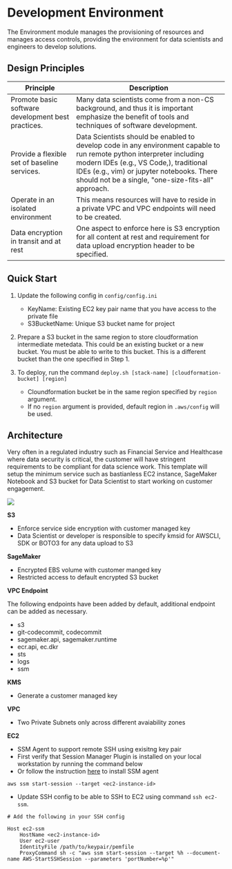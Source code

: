 # Development Environment

The Environment module manages the provisioning of resources and manages access
controls, providing the environment for data scientists and engineers to
develop solutions.


## Design Principles

| Principle                                                                     | Description                                                                                                                                                                                                                                                          |
| ----------------------------------------------------------------------------- | ---------------------------------------------------------------------------------------------------------------------------------------------------------------------------------------------------------------------------------------------------------------------|
| Promote basic software development best practices.                            | Many data scientists come from a non-CS background, and thus it is important emphasize the benefit of tools and techniques of software development. | 
| Provide a flexible set of baseline services.                                  | Data Scientists should be enabled to develop code in any environment capable to run remote python interpreter including modern IDEs (e.g., VS Code,), traditional IDEs (e.g., vim) or jupyter notebooks. There should not be a single, "one-size-fits-all" approach. |
| Operate in an isolated environment                                            | This means resources will have to reside in a private VPC and VPC endpoints will need to be created. |
| Data encryption in transit and at rest                                        | One aspect to enforce here is S3 encryption for all content at rest and requirement for data upload encryption header to be specified. |

## Quick Start

1) Update the following config in `config/config.ini`
    - KeyName: Existing EC2 key pair name that you have access to the private file
    - S3BucketName: Unique S3 bucket name for project

2) Prepare a S3 bucket in the same region to store cloudformation
intermediate metedata. This could be an existing bucket or a new bucket. You
must be able to write to this bucket. This is a different bucket than the one
specified in Step 1.

3) To deploy, run the command `deploy.sh [stack-name] [cloudformation-bucket] [region]`
   - Cloundformation bucket be in the same region specified by `region` argument.
   - If no `region` argument is provided, default region in `.aws/config` will be used.

## Architecture

Very often in a regulated industry such as Financial Service and Healthcase
where data security is critical, the customer will have stringent requirements
to be compliant for data science work. This template will setup the
minimum service such as bastianless EC2 instance, SageMaker Notebook and S3
bucket for Data Scientist to start working on customer engagement.

![](https://github.com/awslabs/mlmax/raw/main/modules/environment/images/architecture.png)

**S3**

- Enforce service side encryption with customer managed key
- Data Scientist or developer is responsible to specify kmsid for AWSCLI, SDK or BOTO3 for any data upload to S3

**SageMaker**

- Encrypted EBS volume with customer manged key
- Restricted access to default encrypted S3 bucket

**VPC Endpoint**

The following endpoints have been added by default, additional endpoint can be added as necessary.

- s3
- git-codecommit, codecommit
- sagemaker.api, sagemaker.runtime
- ecr.api, ec.dkr
- sts
- logs
- ssm

**KMS**

- Generate a customer managed key

**VPC**

- Two Private Subnets only across different avaiability zones

**EC2**

- SSM Agent to support remote SSH using exisitng key pair
- First verify that Session Manager Plugin is installed on your local workstation by running the command below
- Or follow the instruction [here](https://docs.aws.amazon.com/systems-manager/latest/userguide/session-manager-working-with-install-plugin.html#install-plugin-verify) to install SSM agent

```
aws ssm start-session --target <ec2-instance-id>
```

- Update SSH config to be able to SSH to EC2 using command `ssh ec2-ssm`.

```
# Add the following in your SSH config

Host ec2-ssm
    HostName <ec2-instance-id>
    User ec2-user
    IdentityFile /path/to/keypair/pemfile
    ProxyCommand sh -c "aws ssm start-session --target %h --document-name AWS-StartSSHSession --parameters 'portNumber=%p'"

```
